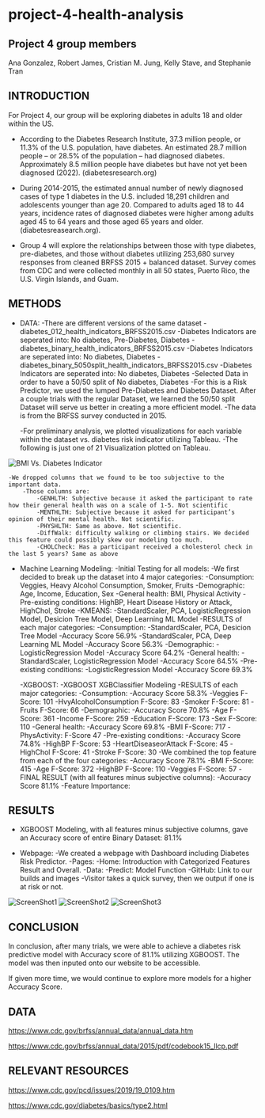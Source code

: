 # project-4-health-analysis

## Project 4 group members
Ana Gonzalez, Robert James, Cristian M. Jung, Kelly Stave, and Stephanie Tran

## INTRODUCTION

For Project 4, our group will be exploring diabetes in adults 18 and older within the US.

* According to the Diabetes Research Institute, 37.3 million people, or 11.3% of the U.S. population, have diabetes. An estimated 28.7 million people – or 28.5% of the population – had diagnosed diabetes. Approximately 8.5 million people have diabetes but have not yet been diagnosed (2022). (diabetesresearch.org)

* During 2014-2015, the estimated annual number of newly diagnosed cases of type 1 diabetes in the U.S. included 18,291 children and adolescents younger than age 20. Compared to adults aged 18 to 44 years, incidence rates of diagnosed diabetes were higher among adults aged 45 to 64 years and those aged 65 years and older. (diabetesreasearch.org).

* Group 4 will explore the relationships between those with type diabetes, pre-diabetes, and those without diabetes utilizing 253,680 survey responses from cleaned BRFSS 2015 + balanced dataset. Survey comes from CDC and were collected monthly in all 50 states, Puerto Rico, the U.S. Virgin Islands, and Guam.

## METHODS

* DATA:
	-There are different versions of the same dataset
		-diabetes_012_health_indicators_BRFSS2015.csv
			-Diabetes Indicators are seperated into: No diabetes, Pre-Diabetes, Diabetes
		-diabetes_binary_health_indicators_BRFSS2015.csv
			-Diabetes Indicators are seperated into: No diabetes, Diabetes
		-diabetes_binary_5050split_health_indicators_BRFSS2015.csv
			-Diabetes Indicators are seperated into: No diabetes, Diabetes
			-Selected Data in order to have a 50/50 split of No diabetes, Diabetes
	-For this is a Risk Predictor, we used the lumped Pre-Diabetes and Diabetes Dataset. After a couple trials with the regular Dataset, we learned 		the 50/50 split Dataset will serve us better in creating a more efficient model.
	-The data is from the BRFSS survey conducted in 2015.
	
	-For preliminary analysis, we plotted visualizations for each variable within the dataset vs. diabetes risk indicator utilizing Tableau.
		-The following is just one of 21 Visualization plotted on Tableau.

![BMI Vs. Diabetes Indicator](/Cristian/Diabetes_Patient_Count_per_Variable_Ver2/BMI_Vs_Diabetes_Indicator.png)

	-We dropped columns that we found to be too subjective to the important data.
		-Those columns are:
			-GENHLTH: Subjective because it asked the participant to rate how their general health was on a scale of 1-5. Not scientific
			-MENTHLTH: Subjective because it asked for participant’s opinion of their mental health. Not scientific.
			-PHYSHLTH: Same as above. Not scientific.
			-DiffWalk: difficulty walking or climbing stairs. We decided this feature could possibly skew our modeling too much.
			-CHOLCheck: Has a participant received a cholesterol check in the last 5 years? Same as above
		
* Machine Learning Modeling:
	-Initial Testing for all models:
		-We first decided to break up the dataset into 4 major categories:
			-Consumption: Veggies, Heavy Alcohol Consumption, Smoker, Fruits
			-Demographic: Age, Income, Education, Sex
			-General health: BMI, Physical Activity
			-Pre-existing conditions: HighBP, Heart Disease History or Attack, HighChol, Stroke
	-KMEANS:
		-StandardScaler, PCA, LogisticRegression Model, Desicion Tree Model, Deep Learning ML Model
		-RESULTS of each major categories:
			-Consumption:
				-StandardScaler, PCA, Desicion Tree Model
					-Accuracy Score 56.9%
				-StandardScaler, PCA, Deep Learning ML Model
					-Accuracy Score 56.3%
			-Demographic:
				-LogisticRegression Model
					-Accuracy Score 64.2%
			-General health:
				-StandardScaler, LogisticRegression Model
					-Accuracy Score 64.5%
			-Pre-existing conditions:
				-LogisticRegression Model
					-Accuracy Score 69.3%
	
	-XGBOOST:
		-XGBOOST XGBClassifier Modeling	
		-RESULTS of each major categories:
			-Consumption:
				-Accuracy Score 58.3%
				-Veggies F-Score: 101
				-HvyAlcoholConsumption F-Score: 83
				-Smoker F-Score: 81
				-Fruits F-Score: 66
			-Demographic:
				-Accuracy Score 70.8%
				-Age F-Score: 361
				-Income F-Score: 259
				-Education F-Score: 173
				-Sex F-Score: 110
			-General health:
				-Accuracy Score 69.8%
				-BMI F-Score: 717
				-PhysActivity: F-Score 47
			-Pre-existing conditions:
				-Accuracy Score 74.8%
				-HighBP F-Score: 53
				-HeartDiseaseorAttack F-Score: 45
				-HighChol F-Score: 41
				-Stroke F-Score: 30
			-We combined the top feature from each of the four categories:
				-Accuracy Score 78.1%
				-BMI F-Score: 415
				-Age F-Score: 372
				-HighBP F-Score: 110
				-Veggies F-Score: 57
		-FINAL RESULT (with all features minus subjective columns):
			-Accuracy Score 81.1%
			-Feature Importance:

## RESULTS
* XGBOOST Modeling, with all features minus subjective columns, gave an Accuracy score of entire Binary Dataset: 81.1%

* Webpage:
	-We created a webpage with Dashboard including Diabetes Risk Predictor.
		-Pages:
			-Home: Introduction with Categorized Features Result and Overall.
			-Data: 
			-Predict: Model Function
			-GitHub: Link to our builds and images
	-Visitor takes a quick survey, then we output if one is at risk or not.
	
![ScreenShot1](/Webpage/Screenshot1.png)
![ScreenShot2](/Webpage/Screenshot2.png)
![ScreenShot3](/Webpage/Screenshot3.png)

## CONCLUSION

In conclusion, after many trials, we were able to achieve a diabetes risk predictive model with Accuracy score of 81.1% utilizing XGBOOST. The model was then inputed onto our website to be accessible.

If given more time, we would continue to explore more models for a higher Accuracy Score.

## DATA
https://www.cdc.gov/brfss/annual_data/annual_data.htm

https://www.cdc.gov/brfss/annual_data/2015/pdf/codebook15_llcp.pdf

## RELEVANT RESOURCES
https://www.cdc.gov/pcd/issues/2019/19_0109.htm

https://www.cdc.gov/diabetes/basics/type2.html
